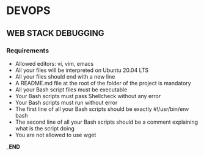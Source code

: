 # DEVOPS
## WEB STACK DEBUGGING

### Requirements
*   Allowed editors: vi, vim, emacs
*   All your files will be interpreted on Ubuntu 20.04 LTS
*   All your files should end with a new line
*   A README.md file at the root of the folder of the project is mandatory
*   All your Bash script files must be executable
*   Your Bash scripts must pass Shellcheck without any error
*   Your Bash scripts must run without error
*   The first line of all your Bash scripts should be exactly #!/usr/bin/env bash
*   The second line of all your Bash scripts should be a comment explaining what is the script doing
*   You are not allowed to use wget

___________END__________
